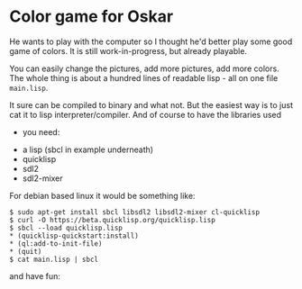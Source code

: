 # Color game for Oskar

He wants to play with the computer so I thought he'd better play some good game
of colors. It is still work-in-progress, but already playable.

You can easily change the pictures, add more pictures, add more colors. The
whole thing is about a hundred lines of readable lisp - all on one file
`main.lisp`.

It sure can be compiled to binary and what not. But the easiest way is to just
cat it to lisp interpreter/compiler. And of course to have the libraries used
- you need:
* a lisp (sbcl in example underneath)
* quicklisp
* sdl2
* sdl2-mixer


For debian based linux it would be something like:

```
$ sudo apt-get install sbcl libsdl2 libsdl2-mixer cl-quicklisp
$ curl -O https://beta.quicklisp.org/quicklisp.lisp
$ sbcl --load quicklisp.lisp
* (quicklisp-quickstart:install)
* (ql:add-to-init-file)
* (quit)
$ cat main.lisp | sbcl
```

and have fun:
